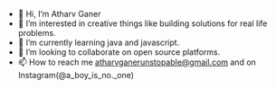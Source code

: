 - 👋 Hi, I’m Atharv Ganer
- 👀 I’m interested in creative things like building solutions for real life problems.
- 🌱 I’m currently learning java and javascript.
- 💞️ I’m looking to collaborate on open source platforms.
- 📫 How to reach me atharvganerunstopable@gmail.com and on Instagram(@a_boy_is_no._one) 

<!---
August0412/August0412 is a ✨ special ✨ repository because its `README.md` (this file) appears on your GitHub profile.
You can click the Preview link to take a look at your changes.
--->
